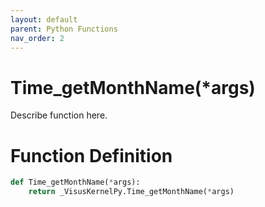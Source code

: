 ```yaml
---
layout: default
parent: Python Functions
nav_order: 2
---
```


# Time_getMonthName(*args)

Describe function here.

# Function Definition

```python
def Time_getMonthName(*args):
    return _VisusKernelPy.Time_getMonthName(*args)
```